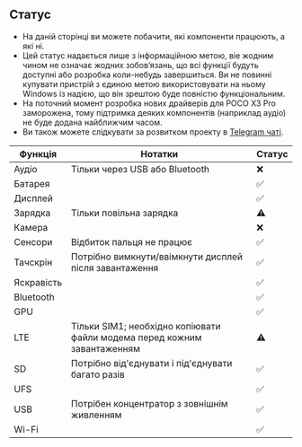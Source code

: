 ## Статус
- На даній сторінці ви можете побачити, які компоненти працюють, а які ні.
- Цей статус надається лише з інформаційною метою, віе жодним чином не означає жодних зобов’язань, що всі функції будуть доступні або розробка коли-небудь завершиться. Ви не повинні купувати пристрій з єдиною метою використовувати на ньому Windows із надією, що він зрештою буде повністю функціональним.
- На поточний момент розробка нових драйверів для POCO X3 Pro заморожена, тому підтримка деяких компонентів (наприклад аудіо) не буде додана найближчим часом.
- Ви також можете слідкувати за розвитком проекту в [Telegram чаті](https://t.me/winonvayu).

| Функція                | Нотатки                                                                         | Статус        |
|------------------------|---------------------------------------------------------------------------------|---------------|
| Аудіо                  | Тільки через USB або Bluetooth                                                  | ❌            |
| Батарея                |                                                                                 | ✅            |
| Дисплей                |                                                                                 | ✅            |
| Зарядка                | Тільки повільна зарядка                                                         | ⚠️            |
| Камера                 |                                                                                 | ❌            |
| Сенсори                | Відбиток пальця не працює                                                       | ✅            |
| Тачскрін               | Потрібно вимкнути/ввімкнути дисплей після завантаження                          | ✅            |
| Яскравість             |                                                                                 | ✅            |
| Bluetooth              |                                                                                 | ✅             |
| GPU                    |                                                                                 | ✅            |
| LTE                    | Тільки SIM1; необхідно копіювати файли модема перед кожним завантаженням        | ⚠️            |
| SD                     | Потрібно від'єднувати і під'єднувати багато разів                               | ✅            |
| UFS                    |                                                                                 | ✅            |
| USB                    | Потрібен концентратор з зовнішнім живленням                                     | ✅            |
| Wi-Fi                  |                                                                                 | ✅            |
